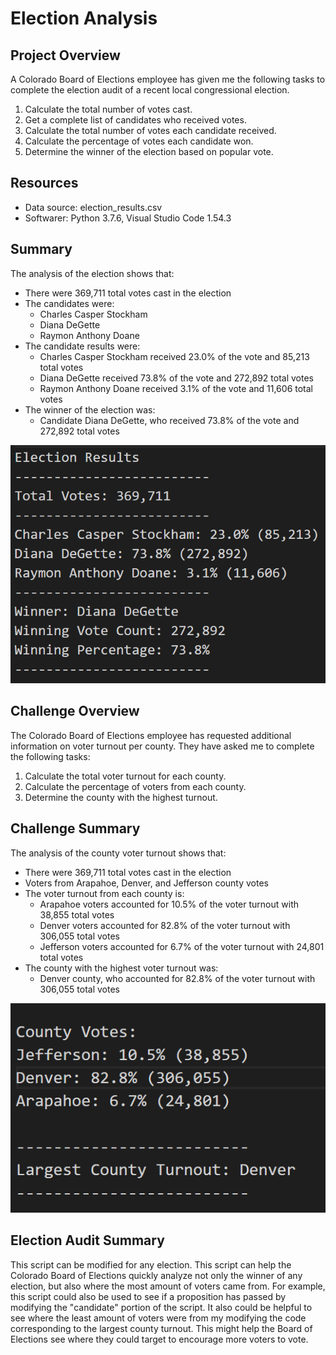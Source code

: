 # Election Analysis

## Project Overview
A Colorado Board of Elections employee has given me the following tasks to complete the election audit of a recent local congressional election.

1. Calculate the total number of votes cast.
2. Get a complete list of candidates who received votes.
3. Calculate the total number of votes each candidate received.
4. Calculate the percentage of votes each candidate won.
5. Determine the winner of the election based on popular vote.

## Resources
- Data source: election_results.csv
- Softwarer: Python 3.7.6, Visual Studio Code 1.54.3

## Summary
The analysis of the election shows that:
- There were 369,711 total votes cast in the election
- The candidates were:
  - Charles Casper Stockham
  - Diana DeGette
  - Raymon Anthony Doane
- The candidate results were:
  - Charles Casper Stockham received 23.0% of the vote and 85,213 total votes
  - Diana DeGette received 73.8% of the vote and 272,892 total votes
  - Raymon Anthony Doane received 3.1% of the vote and 11,606 total votes
- The winner of the election was:
  - Candidate Diana DeGette, who received 73.8% of the vote and 272,892 total votes

![Election_Results.png](Resources/Election_Results.png)

## Challenge Overview
The Colorado Board of Elections employee has requested additional information on voter turnout per county. They have asked me to complete the following tasks:

1. Calculate the total voter turnout for each county.
2. Calculate the percentage of voters from each county.
3. Determine the county with the highest turnout.

## Challenge Summary
The analysis of the county voter turnout shows that:
- There were 369,711 total votes cast in the election
- Voters from Arapahoe, Denver, and Jefferson county votes
- The voter turnout from each county is:
  - Arapahoe voters accounted for 10.5% of the voter turnout with 38,855 total votes
  - Denver voters accounted for 82.8% of the voter turnout with 306,055 total votes
  - Jefferson voters accounted for 6.7% of the voter turnout with 24,801 total votes
- The county with the highest voter turnout was:
  - Denver county, who accounted for 82.8% of the voter turnout with 306,055 total votes

![County_Results.png](Resources/County_Results.png)

## Election Audit Summary
This script can be modified for any election. This script can help the Colorado Board of Elections quickly analyze not only the winner of any election, but also where the most amount of voters came from. For example, this script could also be used to see if a proposition has passed by modifying the "candidate" portion of the script. It also could be helpful to see where the least amount of voters were from my modifying the code corresponding to the largest county turnout. This might help the Board of Elections see where they could target to encourage more voters to vote.

